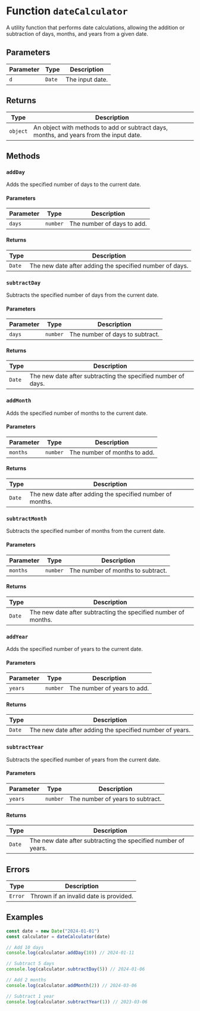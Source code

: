 # Function `dateCalculator`

A utility function that performs date calculations, allowing the addition or subtraction of days, months, and years from a given date.

## Parameters

| Parameter | Type   | Description     |
| --------- | ------ | --------------- |
| `d`       | `Date` | The input date. |

## Returns

| Type     | Description                                                                            |
| -------- | -------------------------------------------------------------------------------------- |
| `object` | An object with methods to add or subtract days, months, and years from the input date. |

## Methods

### `addDay`

Adds the specified number of days to the current date.

#### Parameters

| Parameter | Type     | Description                |
| --------- | -------- | -------------------------- |
| `days`    | `number` | The number of days to add. |

#### Returns

| Type   | Description                                             |
| ------ | ------------------------------------------------------- |
| `Date` | The new date after adding the specified number of days. |

### `subtractDay`

Subtracts the specified number of days from the current date.

#### Parameters

| Parameter | Type     | Description                     |
| --------- | -------- | ------------------------------- |
| `days`    | `number` | The number of days to subtract. |

#### Returns

| Type   | Description                                                  |
| ------ | ------------------------------------------------------------ |
| `Date` | The new date after subtracting the specified number of days. |

### `addMonth`

Adds the specified number of months to the current date.

#### Parameters

| Parameter | Type     | Description                  |
| --------- | -------- | ---------------------------- |
| `months`  | `number` | The number of months to add. |

#### Returns

| Type   | Description                                               |
| ------ | --------------------------------------------------------- |
| `Date` | The new date after adding the specified number of months. |

### `subtractMonth`

Subtracts the specified number of months from the current date.

#### Parameters

| Parameter | Type     | Description                       |
| --------- | -------- | --------------------------------- |
| `months`  | `number` | The number of months to subtract. |

#### Returns

| Type   | Description                                                    |
| ------ | -------------------------------------------------------------- |
| `Date` | The new date after subtracting the specified number of months. |

### `addYear`

Adds the specified number of years to the current date.

#### Parameters

| Parameter | Type     | Description                 |
| --------- | -------- | --------------------------- |
| `years`   | `number` | The number of years to add. |

#### Returns

| Type   | Description                                              |
| ------ | -------------------------------------------------------- |
| `Date` | The new date after adding the specified number of years. |

### `subtractYear`

Subtracts the specified number of years from the current date.

#### Parameters

| Parameter | Type     | Description                      |
| --------- | -------- | -------------------------------- |
| `years`   | `number` | The number of years to subtract. |

#### Returns

| Type   | Description                                                   |
| ------ | ------------------------------------------------------------- |
| `Date` | The new date after subtracting the specified number of years. |

## Errors

| Type    | Description                            |
| ------- | -------------------------------------- |
| `Error` | Thrown if an invalid date is provided. |

## Examples

```typescript
const date = new Date("2024-01-01")
const calculator = dateCalculator(date)

// Add 10 days
console.log(calculator.addDay(10)) // 2024-01-11

// Subtract 5 days
console.log(calculator.subtractDay(5)) // 2024-01-06

// Add 2 months
console.log(calculator.addMonth(2)) // 2024-03-06

// Subtract 1 year
console.log(calculator.subtractYear(1)) // 2023-03-06
```
